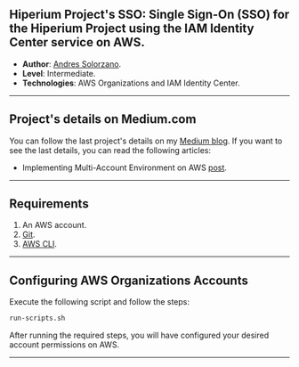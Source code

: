 ## Hiperium Project's SSO: Single Sign-On (SSO) for the Hiperium Project using the IAM Identity Center service on AWS.

- **Author**: [Andres Solorzano](https://www.linkedin.com/in/aosolorzano/).
- **Level**: Intermediate.
- **Technologies**: AWS Organizations and IAM Identity Center.

---

## Project's details on Medium.com
You can follow the last project's details on my [Medium blog](https://aosolorzano.medium.com). If you want to see the last details, you can read the following articles:
- Implementing Multi-Account Environment on AWS [post](https://aosolorzano.medium.com/implementing-sso-with-amazon-cognito-as-an-identity-provider-idp-38d8e1d4c98d).

---

## Requirements
1. An AWS account.
2. [Git](https://git-scm.com/downloads).
3. [AWS CLI](https://docs.aws.amazon.com/cli/latest/userguide/getting-started-install.html).

---

## Configuring AWS Organizations Accounts
Execute the following script and follow the steps:
```bash
run-scripts.sh
```
After running the required steps, you will have configured your desired account permissions on AWS.

---
